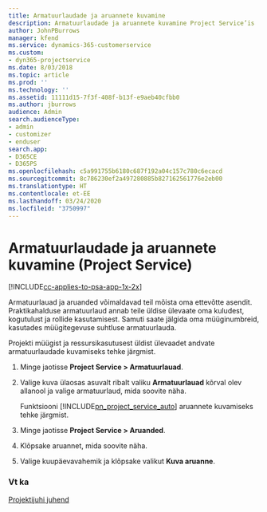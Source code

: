 ```yaml
---
title: Armatuurlaudade ja aruannete kuvamine
description: Armatuurlaudade ja aruannete kuvamine Project Service’is
author: JohnPBurrows
manager: kfend
ms.service: dynamics-365-customerservice
ms.custom:
- dyn365-projectservice
ms.date: 8/03/2018
ms.topic: article
ms.prod: ''
ms.technology: ''
ms.assetid: 11111d15-7f3f-408f-b13f-e9aeb40cfbb0
ms.author: jburrows
audience: Admin
search.audienceType:
- admin
- customizer
- enduser
search.app:
- D365CE
- D365PS
ms.openlocfilehash: c5a991755b6180c687f192a04c157c780c6ecacd
ms.sourcegitcommit: 8c786230ef2a497280885b827162561776e2eb00
ms.translationtype: HT
ms.contentlocale: et-EE
ms.lasthandoff: 03/24/2020
ms.locfileid: "3750997"
---
```

# <a name="view-dashboards-and-reports-project-service"></a>Armatuurlaudade ja aruannete kuvamine (Project Service)

[!INCLUDE[cc-applies-to-psa-app-1x-2x](../includes/cc-applies-to-psa-app-1x-2x.md)]

Armatuurlauad ja aruanded võimaldavad teil mõista oma ettevõtte asendit. Praktikahalduse armatuurlaud annab teile üldise ülevaate oma kuludest, kogutulust ja rollide kasutamisest. Samuti saate jälgida oma müüginumbreid, kasutades müügitegevuse suhtluse armatuurlauda.  
  
 Projekti müügist ja ressursikasutusest üldist ülevaadet andvate armatuurlaudade kuvamiseks tehke järgmist.  
  
1. Minge jaotisse **Project Service > Armatuurlauad**.  
  
2. Valige kuva ülaosas asuvalt ribalt valiku **Armatuurlauad** kõrval olev allanool ja valige armatuurlaud, mida soovite näha.  
  
   Funktsiooni [!INCLUDE[pn_project_service_auto](../includes/pn-project-service-auto.md)] aruannete kuvamiseks tehke järgmist.  
  
3. Minge jaotisse **Project Service > Aruanded**.  
  
4. Klõpsake aruannet, mida soovite näha.  
  
5. Valige kuupäevavahemik ja klõpsake valikut **Kuva aruanne**.  
  
### <a name="see-also"></a>Vt ka  
 [Projektijuhi juhend](../project-service/project-manager-guide.md)
